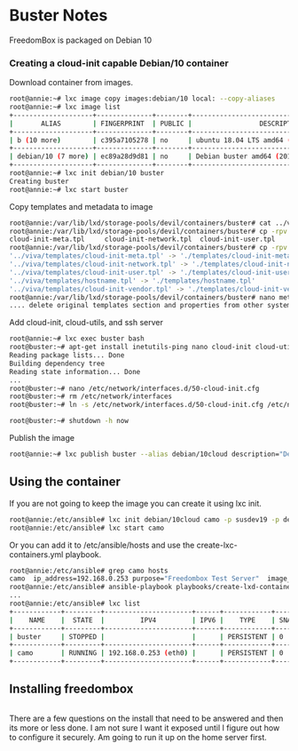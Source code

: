 <!-- NotesCreateFreedomBoxContainer, Version: 6, Modified: 2019/10/05, Author: feurig -->
# Buster Notes

FreedomBox is packaged on Debian 10
### Creating a cloud-init capable Debian/10 container
Download container from images.
	
```sh
root@annie:~# lxc image copy images:debian/10 local: --copy-aliases
root@annie:~# lxc image list
+--------------------+--------------+--------+---------------------------------------------+--------+----------+------------------------------+
|       ALIAS        | FINGERPRINT  | PUBLIC |                 DESCRIPTION                 |  ARCH  |   SIZE   |         UPLOAD DATE          |
+--------------------+--------------+--------+---------------------------------------------+--------+----------+------------------------------+
| b (10 more)        | c395a7105278 | no     | ubuntu 18.04 LTS amd64 (release) (20180911) | x86_64 | 173.98MB | Sep 30, 2018 at 4:00am (UTC) |
+--------------------+--------------+--------+---------------------------------------------+--------+----------+------------------------------+
| debian/10 (7 more) | ec89a28d9d81 | no     | Debian buster amd64 (20190930_05:24)        | x86_64 | 73.00MB  | Sep 30, 2019 at 3:58pm (UTC) |
+--------------------+--------------+--------+---------------------------------------------+--------+----------+------------------------------+
root@annie:~# lxc init debian/10 buster
Creating buster
root@annie:~# lxc start buster
```	
Copy templates and metadata to image
	
```sh
root@annie:/var/lib/lxd/storage-pools/devil/containers/buster# cat ../viva/metadata.yaml >>metadata.yaml 
root@annie:/var/lib/lxd/storage-pools/devil/containers/buster# cp -rpv ../viva/templates/
cloud-init-meta.tpl     cloud-init-network.tpl  cloud-init-user.tpl     cloud-init-vendor.tpl   hostname.tpl            
root@annie:/var/lib/lxd/storage-pools/devil/containers/buster# cp -rpv ../viva/templates .
'../viva/templates/cloud-init-meta.tpl' -> './templates/cloud-init-meta.tpl'
'../viva/templates/cloud-init-network.tpl' -> './templates/cloud-init-network.tpl'
'../viva/templates/cloud-init-user.tpl' -> './templates/cloud-init-user.tpl'
'../viva/templates/hostname.tpl' -> './templates/hostname.tpl'
'../viva/templates/cloud-init-vendor.tpl' -> './templates/cloud-init-vendor.tpl'
root@annie:/var/lib/lxd/storage-pools/devil/containers/buster# nano metadata.yaml 
.... delete original templates section and properties from other system ....
```	
Add cloud-init, cloud-utils, and ssh server
	
```sh
root@annie:~# lxc exec buster bash
root@buster:~# apt-get install inetutils-ping nano cloud-init cloud-utils openssh-server python3
Reading package lists... Done
Building dependency tree       
Reading state information... Done
...
root@buster:~# nano /etc/network/interfaces.d/50-cloud-init.cfg 
root@buster:~# rm /etc/network/interfaces
root@buster:~# ln -s /etc/network/interfaces.d/50-cloud-init.cfg /etc/network/interfaces

root@buster:~# shutdown -h now
```	
Publish the image
	
```sh
root@annie:~# lxc publish buster --alias debian/10cloud description="Debian buster plus cloud-init"
```	
## Using the container
If you are not going to keep the image you can create it using lxc init.
```sh
root@annie:/etc/ansible# lxc init debian/10cloud camo -p susdev19 -p default
root@annie:/etc/ansible# lxc start camo

```

Or you can add it to /etc/ansible/hosts and use the create-lxc-containers.yml playbook.

	
```sh
root@annie:/etc/ansible# grep camo hosts
camo  ip_address=192.168.0.253 purpose="Freedombox Test Server"  image_alias=debian/10cloud
root@annie:/etc/ansible# ansible-playbook playbooks/create-lxd-containers.yml 
...
root@annie:/etc/ansible# lxc list
+------------+---------+----------------------+------+------------+-----------+
|    NAME    |  STATE  |         IPV4         | IPV6 |    TYPE    | SNAPSHOTS |
+------------+---------+----------------------+------+------------+-----------+
| buster     | STOPPED |                      |      | PERSISTENT | 0         |
+------------+---------+----------------------+------+------------+-----------+
| camo       | RUNNING | 192.168.0.253 (eth0) |      | PERSISTENT | 0         |
+------------+---------+----------------------+------+------------+-----------+
```

## Installing freedombox
	 
```# apt-get install freedombox
```	 

There are a few questions on the install that need to be answered and then its more or less done. 
I am not sure I want it exposed until I figure out how to configure it securely. Am going to run it up on the home server first.
